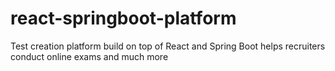 # react-springboot-platform
Test creation platform build on top of React and Spring Boot helps recruiters conduct online exams and much more 
